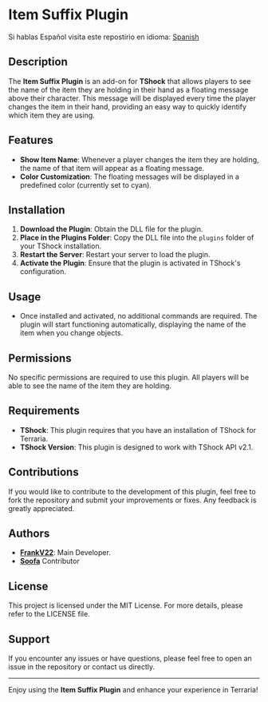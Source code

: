 # Item Suffix Plugin

Si hablas Español visita este repostirio en idioma: [Spanish](https://github.com/itsFrankV22/ItemSuffixBelowName/blob/master/READMESpanish.md)


## Description

The **Item Suffix Plugin** is an add-on for **TShock** that allows players to see the name of the item they are holding in their hand as a floating message above their character. This message will be displayed every time the player changes the item in their hand, providing an easy way to quickly identify which item they are using.

## Features

- **Show Item Name**: Whenever a player changes the item they are holding, the name of that item will appear as a floating message.
- **Color Customization**: The floating messages will be displayed in a predefined color (currently set to cyan).

## Installation

1. **Download the Plugin**: Obtain the DLL file for the plugin.
2. **Place in the Plugins Folder**: Copy the DLL file into the `plugins` folder of your TShock installation.
3. **Restart the Server**: Restart your server to load the plugin.
4. **Activate the Plugin**: Ensure that the plugin is activated in TShock's configuration.

## Usage

- Once installed and activated, no additional commands are required. The plugin will start functioning automatically, displaying the name of the item when you change objects.

## Permissions

No specific permissions are required to use this plugin. All players will be able to see the name of the item they are holding.

## Requirements

- **TShock**: This plugin requires that you have an installation of TShock for Terraria.
- **TShock Version**: This plugin is designed to work with TShock API v2.1.

## Contributions

If you would like to contribute to the development of this plugin, feel free to fork the repository and submit your improvements or fixes. Any feedback is greatly appreciated.

## Authors

- **[FrankV22](https://github.com/itsFrankV22)**: Main Developer.
- **[Soofa](https://github.com/Soof4)** Contributor

## License

This project is licensed under the MIT License. For more details, please refer to the LICENSE file.

## Support

If you encounter any issues or have questions, please feel free to open an issue in the repository or contact us directly.

---

Enjoy using the **Item Suffix Plugin** and enhance your experience in Terraria!
